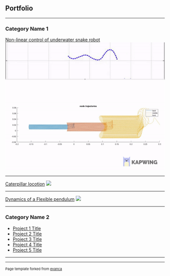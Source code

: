 ## Portfolio

---

### Category Name 1 

[Non-linear control of underwater snake robot](/sample_page)
<img src="images/snake_nodes.gif?raw=true"/>

---
[Caterpillar locotion](/pdf/sample_presentation.pdf)
<img src="images/dummy_thumbnail.jpg?raw=true"/>

---
[Dynamics of a Flexible pendulum](http://example.com/)
<img src="images/dummy_thumbnail.jpg?raw=true"/>

---

### Category Name 2

- [Project 1 Title](http://example.com/)
- [Project 2 Title](http://example.com/)
- [Project 3 Title](http://example.com/)
- [Project 4 Title](http://example.com/)
- [Project 5 Title](http://example.com/)

---




---
<p style="font-size:11px">Page template forked from <a href="https://github.com/evanca/quick-portfolio">evanca</a></p>
<!-- Remove above link if you don't want to attibute -->
